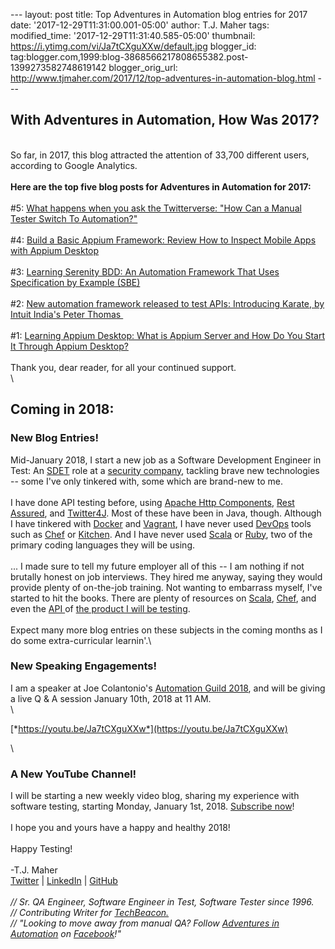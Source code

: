 \-\-- layout: post title: Top Adventures in Automation blog entries for
2017 date: \'2017-12-29T11:31:00.001-05:00\' author: T.J. Maher tags:
modified\_time: \'2017-12-29T11:31:40.585-05:00\' thumbnail:
https://i.ytimg.com/vi/Ja7tCXguXXw/default.jpg blogger\_id:
tag:blogger.com,1999:blog-3868566217808655382.post-1399273582748619142
blogger\_orig\_url:
http://www.tjmaher.com/2017/12/top-adventures-in-automation-blog.html
\-\--

With Adventures in Automation, How Was 2017?
--------------------------------------------

\
So far, in 2017, this blog attracted the attention of 33,700 different
users, according to Google Analytics.\
\
**Here are the top five blog posts for Adventures in Automation for
2017:**\
\
\#5: [What happens when you ask the Twitterverse: \"How Can a Manual
Tester Switch To
Automation?\"](http://www.tjmaher.com//2017/05/what-happens-when-you-ask-twitterverse.html)\
\
\#4: [Build a Basic Appium Framework: Review How to Inspect Mobile Apps
with Appium
Desktop](http://www.tjmaher.com/2017/05/basic-appium-framework-part-one.html)\
\
\#3: [Learning Serenity BDD: An Automation Framework That Uses
Specification by Example
(SBE)](http://www.tjmaher.com//2017/03/serenity-bdd-automation-framework-that.html)\
\
\#2: [New automation framework released to test APIs: Introducing
Karate, by Intuit India\'s Peter
Thomas ](http://www.tjmaher.com//2017/03/new-automation-framework-released-to.html)\
\
\#1: [Learning Appium Desktop: What is Appium Server and How Do You
Start It Through Appium
Desktop?](http://www.tjmaher.com//2017/04/learning-appium-what-is-appium-server.html)\
\
Thank you, dear reader, for all your continued support.\
\

Coming in 2018:
---------------

### New Blog Entries! 

Mid-January 2018, I start a new job as a Software Development Engineer
in Test:
An [SDET](https://blogs.technet.microsoft.com/exchange/2004/05/06/what-does-it-mean-to-be-an-sdet-software-development-engineer-in-test-in-exchange/) role
at a [security company](http://threatstack.com/), tackling brave new
technologies \-- some I\'ve only tinkered with, some which are brand-new
to me.\
\
I have done API testing before, using [Apache Http
Components](http://www.tjmaher.com/2016/02/coming-up-how-to-work-with-rest-apis.html), [Rest
Assured](http://www.tjmaher.com/2017/02/are-you-sure-bus-line-still-listed.html),
and [Twitter4J](http://www.tjmaher.com/2017/10/tinkering-with-twitter-1.html).
Most of these have been in Java, though. Although I have tinkered
with [Docker](http://www.tjmaher.com/search?q=docker) and [Vagrant](http://www.tjmaher.com/search?q=vagrant),
I have never
used [DevOps](https://aws.amazon.com/devops/what-is-devops/) tools such
as [Chef](https://www.chef.io/chef/) or [Kitchen](https://docs.chef.io/kitchen.html).
And I have never
used [Scala](https://www.scala-lang.org/) or [Ruby](https://www.ruby-lang.org/en/),
two of the primary coding languages they will be using.\
\
\... I made sure to tell my future employer all of this \-- I am nothing
if not brutally honest on job interviews. They hired me anyway, saying
they would provide plenty of on-the-job training. Not wanting to
embarrass myself, I\'ve started to hit the books. There are plenty of
resources
on [Scala](http://docs.scala-lang.org/getting-started.html), [Chef](https://learn.chef.io/),
and even the [API ](https://app.threatstack.com/api/docs/)of [the
product I will be
testing](https://threatstack.zendesk.com/hc/en-us/categories/115000374184-Getting-Started).\
\
Expect many more blog entries on these subjects in the coming months as
I do some extra-curricular learnin\'.\

###  New Speaking Engagements! 

I am a speaker at Joe Colantonio\'s [Automation Guild
2018](http://automationguild.com/), and will be giving a live Q & A
session January 10th, 2018 at 11 AM.\
\

<div>

[*https://youtu.be/Ja7tCXguXXw*](https://youtu.be/Ja7tCXguXXw)

</div>

\

### A New YouTube Channel!

I will be starting a new weekly video blog, sharing my experience with
software testing, starting Monday, January 1st, 2018. [Subscribe
now](https://www.youtube.com/channel/UCr3WSskQl2Pc-8OVNqailhA)!\
\
I hope you and yours have a happy and healthy 2018!\
\
Happy Testing!\
\
-T.J. Maher\
[Twitter](https://twitter.com/tjmaher1) \| [LinkedIn](https://www.linkedin.com/in/tjmaher1) \| [GitHub](https://github.com/tjmaher)\
\
*// Sr. QA Engineer, Software Engineer in Test, Software Tester since
1996.\
// Contributing Writer
for [TechBeacon.](http://techbeacon.com/contributors/thomas-maher)\
// \"Looking to move away from manual QA? Follow [Adventures in
Automation](http://www.tjmaher.com/) on
[Facebook](https://www.facebook.com/AdventuresInAutomation/)!\"*
